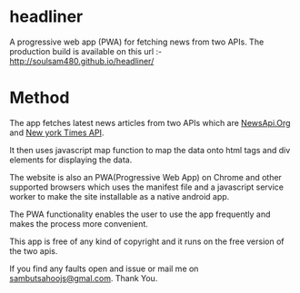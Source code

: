 # headliner
A progressive web app (PWA) for fetching news from two APIs. The production build is available on this url  :- http://soulsam480.github.io/headliner/
# Method
The app fetches latest news articles from two APIs which are <a href="https://newsapi.org">NewsApi.Org</a> and <a href="https://nytimes.com">New york Times API</a>.

It then uses javascript map function to map the data onto html tags and div elements for displaying the data.

The website is also an PWA(Progressive Web App) on Chrome and other supported browsers which uses the manifest file and a javascript service worker to make the site
installable as a native android app.

The PWA functionality enables the user to  use the app frequently and makes the process more convenient.

This app is free of any kind of copyright and it runs on the free version of the two apis. 

If you find any faults open and issue or mail me on sambutsahoojs@gmal.com. Thank You.
